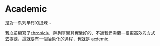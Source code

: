 # Academic 

是對一系列學問的提煉...

我之前編寫了[chronicle](/chronicle)，陳列事實其實蠻好的，不過我們需要一個更高效的方式去提煉，這就要有一個抽象化的過程，也就是 acdemic.
